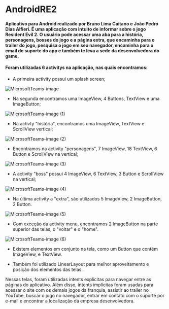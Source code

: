 # AndroidRE2

#### Aplicativo para Android realizado por Bruno Lima Caitano e João Pedro Dias Alfieri. É uma aplicação com intuito de informar sobre o jogo Resident Evil 2. O usuário pode acessar uma aba para a história, personagens, bosses do jogo e a página extra, que encaminha para o trailer do jogo, pesquisa o jogo em seu navegador, encaminha para o email de suporte do app e também te leva a sede da desenvolvedora do game.


#### Foram utilizadas 6 activitys na aplicação, nas quais encontramos:

* A primeira activity possui um splash screen;

 ![MicrosoftTeams-image](https://github.com/Nikito-13/AndroidRE2/assets/101648676/13502ca0-8e70-4ed0-9fab-8874d22c4572)


* Na segunda encontramos uma ImageView, 4 Buttons, TextView e uma ImageButton;

![MicrosoftTeams-image (1)](https://github.com/Nikito-13/AndroidRE2/assets/101648676/48166f76-a57f-48bf-afe4-9d609f73c4d3)


* Na activty "história", encontramos uma ImageView, TextView e ScrollView vertical;

![MicrosoftTeams-image (2)](https://github.com/Nikito-13/AndroidRE2/assets/101648676/dda7df00-7b4a-40e4-acd8-51443c485303)
 
 
* Encontramos na activity "personagens", 7 ImageView, 18 TextView, 6 Button e ScrollView na vertical;

![MicrosoftTeams-image (3)](https://github.com/Nikito-13/AndroidRE2/assets/101648676/92f45d62-65cb-41b2-97ba-d104ad9f03fc)


* A activity "boss" possui 4 ImageView, 6 TextView, 3 Button e ScrollView na vertical;

![MicrosoftTeams-image (4)](https://github.com/Nikito-13/AndroidRE2/assets/101648676/d8e30b71-9681-4636-8739-b48186d1f8e0)


* Na última activity a "extra", são utilizados 5 ImageView, 2 ImageButton, 2 Button.

![MicrosoftTeams-image (5)](https://github.com/Nikito-13/AndroidRE2/assets/101648676/5d3800bf-7d7a-4c32-9431-2ffc1c4b8417)


* Com exceção da activity menu, encontramos 2 ImageButton na parte superior das telas, o "voltar" e o "home".

![MicrosoftTeams-image (6)](https://github.com/Nikito-13/AndroidRE2/assets/101648676/bd054615-0220-412f-a075-360b8412955a)


* Existem elementos em conjunto na tela, como um Button que contém ImageView, e TextView.

* Também foi utilizado LinearLayout para melhor aproveitamento e posição dos elementos das telas.

Nessas telas, foram utilizadas intents explícitas para navegar entre as páginas do aplicativo. Além disso, intents implícitas foram usadas para acessar o
site com os demais jogos da franquia, assistir ao trailer no YouTube, buscar o jogo no navegador, entrar em contato com o suporte por e-mail e encontrar a
localização da empresa desenvolvedora.
